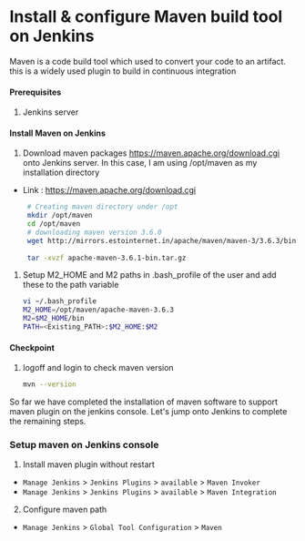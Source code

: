 #  Install & configure Maven build tool on Jenkins
Maven is a code build tool which used to convert your code to an artifact. this is a widely used plugin to build in continuous integration


#### Prerequisites
1. Jenkins server

#### Install Maven on Jenkins
1. Download maven packages https://maven.apache.org/download.cgi onto Jenkins server. In this case, I am using /opt/maven as my installation directory
 - Link : https://maven.apache.org/download.cgi
    ```sh
     # Creating maven directory under /opt
     mkdir /opt/maven
     cd /opt/maven
     # downloading maven version 3.6.0
     wget http://mirrors.estointernet.in/apache/maven/maven-3/3.6.3/binaries/apache-maven-3.6.3-bin.tar.gz
     
     tar -xvzf apache-maven-3.6.1-bin.tar.gz
     ```
	
1. Setup M2_HOME and M2 paths in .bash_profile of the user and add these to the path variable
   ```sh
   vi ~/.bash_profile
   M2_HOME=/opt/maven/apache-maven-3.6.3
   M2=$M2_HOME/bin
   PATH=<Existing_PATH>:$M2_HOME:$M2
   ```
#### Checkpoint 
1. logoff and login to check maven version
  
    ```sh
    mvn --version
    ```
So far we have completed the installation of maven software to support maven plugin on the jenkins console. Let's jump onto Jenkins to complete the remaining steps. 

### Setup maven on Jenkins console
1. Install maven plugin without restart  
  - `Manage Jenkins` > `Jenkins Plugins` > `available` > `Maven Invoker`
  - `Manage Jenkins` > `Jenkins Plugins` > `available` > `Maven Integration`

2. Configure maven path
  - `Manage Jenkins` > `Global Tool Configuration` > `Maven`


